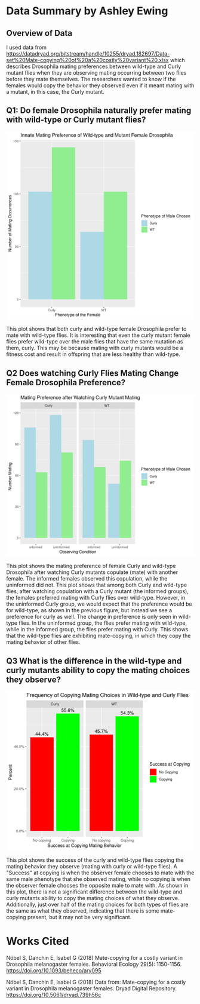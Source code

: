 # Data Summary by Ashley Ewing

## Overview of Data
I used data from https://datadryad.org/bitstream/handle/10255/dryad.182697/Data-set%20Mate-copying%20of%20a%20costly%20variant%20.xlsx which describes Drosophila mating preferences between wild-type and Curly mutant flies when they are observing mating occurring between two flies before they mate themselves. The researchers wanted to know if the females would copy the behavior they observed even if it meant mating with a mutant, in this case, the Curly mutant.

## Q1: Do female Drosophila naturally prefer mating with wild-type or Curly mutant flies?

![Plot 1](Natural_Mating_Pref.png)

This plot shows that both curly and wild-type female Drosophila prefer to mate with wild-type flies. It is interesting that even the curly mutant female flies prefer wild-type over the male flies that have the same mutation as them, curly. This may be because mating with curly mutants would be a fitness cost and result in offspring that are less healthy than wild-type.

## Q2 Does watching Curly Flies Mating Change Female Drosophila Preference?
![Plot 2](Watching_Curly.png)

This plot shows the mating preference of female Curly and wild-type Drosophila after watching Curly mutants copulate (mate) with another female. The informed females observed this copulation, while the uninformed did not. This plot shows that among both Curly and wild-type flies, after watching copulation with a Curly mutant (the informed groups), the females preferred mating with Curly flies over wild-type. However, in the uninformed Curly group, we would expect that the preference would be for wild-type, as shown in the previous figure, but instead we see a preference for curly as well. The change in preference is only seen in wild-type flies. In the uninformed group, the flies prefer mating with wild-type, while in the informed group, the flies prefer mating with Curly. This shows that the wild-type flies are exhibiting mate-copying, in which they copy the mating behavior of other flies.


## Q3 What is the difference in the wild-type and curly mutants ability to copy the mating choices they observe?

![Plot 3](Copying_Success.png)


This plot shows the success of the curly and wild-type flies copying the mating behavior they observe (mating with curly or wild-type flies). A "Success" at copying is when the observer female chooses to mate with the same male phenotype that she observed mating, while no copying is when the observer female chooses the opposite male to mate with. As shown in this plot, there is not a significant difference between the wild-type and curly mutants ability to copy the mating choices of what they observe. Additionally, just over half of the mating choices for both types of flies are the same as what they observed, indicating that there is some mate-copying present, but it may not be very significant.  


# Works Cited
Nöbel S, Danchin E, Isabel G (2018) Mate-copying for a costly variant in Drosophila melanogaster females. Behavioral Ecology 29(5): 1150-1156. https://doi.org/10.1093/beheco/ary095

Nöbel S, Danchin E, Isabel G (2018) Data from: Mate-copying for a costly variant in Drosophila melanogaster females. Dryad Digital Repository. https://doi.org/10.5061/dryad.739h56c
